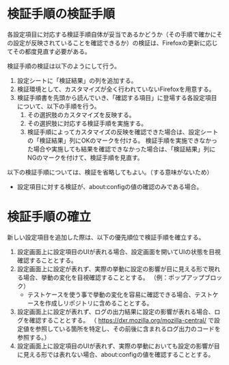 # 検証手順の検証手順

各設定項目に対応する検証手順自体が妥当であるかどうか（その手順で確かにその設定が反映されていることを確認できるか）の検証は、Firefoxの更新に応じてその都度見直す必要がある。

検証手順の検証は以下のようにして行う。

 1. 設定シートに「検証結果」の列を追加する。
 2. 検証環境として、カスタマイズが全く行われていないFirefoxを用意する。
 3. 検証手順書を先頭から読んでいき、「確認する項目」に登場する各設定項目について、以下の手順を行う。
    1. その選択肢のカスタマイズを反映する。
    2. その選択肢に対応する検証手順を実施する。
    3. 検証手順によってカスタマイズの反映を確認できた場合は、設定シートの「検証結果」列にOKのマークを付ける。
       検証手順を実施できなかった場合や実施しても結果を確認できなかった場合は、「検証結果」列にNGのマークを付けて、検証手順を見直す。

以下の検証手順については、検証を省略してもよい。（する意味がないため）

 * 設定項目に対する検証が、about:configの値の確認のみである場合。

# 検証手順の確立

新しい設定項目を追加した際は、以下の優先順位で検証手順を確立する。

 1. 設定画面上に設定項目のUIが表れる場合、設定画面を開いてUIの状態を目視確認することとする。
 2. 設定画面上に設定が表れず、実際の挙動に設定の影響が目に見える形で現れる場合、挙動の変化を目視確認することとする。
    （例：ポップアップブロック）
    * テストケースを使う事で挙動の変化を容易に確認できる場合、テストケースを作成しリポジトリに含めることとする。
 3. 設定画面上に設定が表れず、ログの出力結果に設定の影響が表れる場合、ログを確認することとする。
    （ https://dxr.mozilla.org/mozilla-central/ で設定値を参照している箇所を特定し、その前後に含まれるログ出力のコードを参照する。）
 4. 設定画面上に設定項目のUIが表れず、実際の挙動においても設定の影響が目に見える形では表れない場合、about:configの値を確認することとする。


